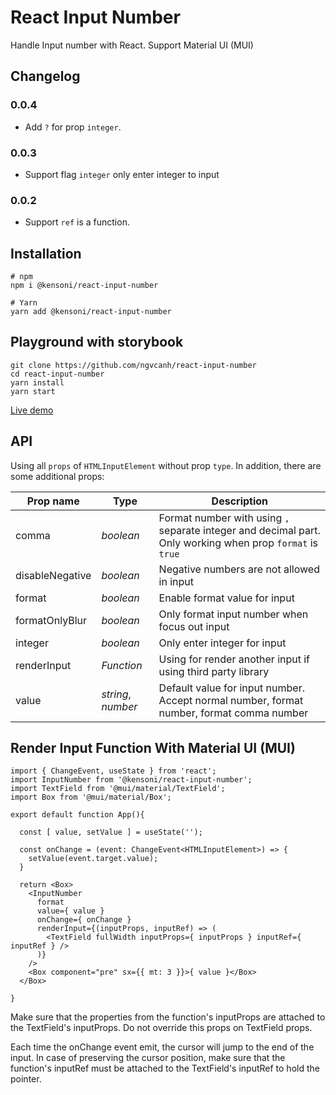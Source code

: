 # React Input Number

Handle Input number with React. Support Material UI (MUI)

## Changelog

### 0.0.4

- Add `?` for prop `integer`.

### 0.0.3

- Support flag `integer` only enter integer to input

### 0.0.2

- Support `ref` is a function.

## Installation

```
# npm
npm i @kensoni/react-input-number

# Yarn
yarn add @kensoni/react-input-number
```

## Playground with storybook

```
git clone https://github.com/ngvcanh/react-input-number
cd react-input-number
yarn install
yarn start
```

[Live demo](https://ngvcanh.github.io/react-input-number)

## API

Using all `props` of `HTMLInputElement` without prop `type`. In addition, there are some additional props:

| Prop name | Type | Description |
|---|---|---|
| comma | _boolean_ | Format number with using `,` separate integer and decimal part. Only working when prop `format` is `true` |
| disableNegative | _boolean_ | Negative numbers are not allowed in input |
| format | _boolean_ | Enable format value for input |
| formatOnlyBlur | _boolean_ | Only format input number when focus out input |
| integer | _boolean_ | Only enter integer for input |
| renderInput | _Function_ | Using for render another input if using third party library |
| value | _string_, _number_ | Default value for input number. Accept normal number, format number, format comma number |

## Render Input Function With Material UI (MUI)

```tsx
import { ChangeEvent, useState } from 'react';
import InputNumber from '@kensoni/react-input-number';
import TextField from '@mui/material/TextField';
import Box from '@mui/material/Box';

export default function App(){

  const [ value, setValue ] = useState('');

  const onChange = (event: ChangeEvent<HTMLInputElement>) => {
    setValue(event.target.value);
  }

  return <Box>
    <InputNumber 
      format
      value={ value }
      onChange={ onChange }
      renderInput={(inputProps, inputRef) => (
        <TextField fullWidth inputProps={ inputProps } inputRef={ inputRef } />
      )}
    />
    <Box component="pre" sx={{ mt: 3 }}>{ value }</Box>
  </Box>

}
```

Make sure that the properties from the function's inputProps are attached to the TextField's inputProps. Do not override this props on TextField props.

Each time the onChange event emit, the cursor will jump to the end of the input. In case of preserving the cursor position, make sure that the function's inputRef must be attached to the TextField's inputRef to hold the pointer.